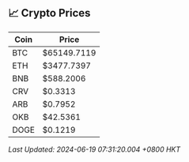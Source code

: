 ## 📈 Crypto Prices

| Coin | Price |
| ---- | ----- |
| BTC | $65149.7119 |
| ETH | $3477.7397 |
| BNB | $588.2006 |
| CRV | $0.3313 |
| ARB | $0.7952 |
| OKB | $42.5361 |
| DOGE | $0.1219 |

_Last Updated: 2024-06-19 07:31:20.004 +0800 HKT_